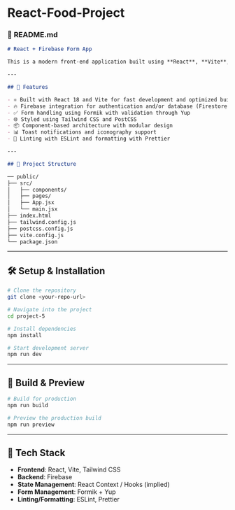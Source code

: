 # React-Food-Project


### 📄 **README.md**

```markdown
# React + Firebase Form App

This is a modern front-end application built using **React**, **Vite**, and **Tailwind CSS**, integrated with **Firebase** for backend services. The app utilizes **Formik** and **Yup** for form handling and validation, and implements responsive UI components with **React Icons** and **React Toastify** for enhanced user experience.

---

## 🚀 Features

- ⚛️ Built with React 18 and Vite for fast development and optimized builds
- 🔥 Firebase integration for authentication and/or database (Firestore)
- ✅ Form handling using Formik with validation through Yup
- 🌐 Styled using Tailwind CSS and PostCSS
- 📦 Component-based architecture with modular design
- 📊 Toast notifications and iconography support
- 🧪 Linting with ESLint and formatting with Prettier

---

## 📁 Project Structure

── public/
├── src/
│   ├── components/
│   ├── pages/
│   ├── App.jsx
│   └── main.jsx
├── index.html
├── tailwind.config.js
├── postcss.config.js
├── vite.config.js
└── package.json

````

---

## 🛠️ Setup & Installation

```bash
# Clone the repository
git clone <your-repo-url>

# Navigate into the project
cd project-5

# Install dependencies
npm install

# Start development server
npm run dev
````

---

## 🧪 Build & Preview

```bash
# Build for production
npm run build

# Preview the production build
npm run preview
```

---

## 🧰 Tech Stack

* **Frontend**: React, Vite, Tailwind CSS
* **Backend**: Firebase
* **State Management**: React Context / Hooks (implied)
* **Form Management**: Formik + Yup
* **Linting/Formatting**: ESLint, Prettier


